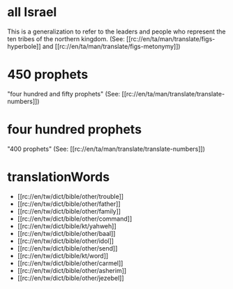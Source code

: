 # all Israel

This is a generalization to refer to the leaders and people who represent the ten tribes of the northern kingdom. (See: [[rc://en/ta/man/translate/figs-hyperbole]] and [[rc://en/ta/man/translate/figs-metonymy]])

# 450 prophets

"four hundred and fifty prophets" (See: [[rc://en/ta/man/translate/translate-numbers]])

# four hundred prophets

"400 prophets" (See: [[rc://en/ta/man/translate/translate-numbers]])

# translationWords

* [[rc://en/tw/dict/bible/other/trouble]]
* [[rc://en/tw/dict/bible/other/father]]
* [[rc://en/tw/dict/bible/other/family]]
* [[rc://en/tw/dict/bible/other/command]]
* [[rc://en/tw/dict/bible/kt/yahweh]]
* [[rc://en/tw/dict/bible/other/baal]]
* [[rc://en/tw/dict/bible/other/idol]]
* [[rc://en/tw/dict/bible/other/send]]
* [[rc://en/tw/dict/bible/kt/word]]
* [[rc://en/tw/dict/bible/other/carmel]]
* [[rc://en/tw/dict/bible/other/asherim]]
* [[rc://en/tw/dict/bible/other/jezebel]]